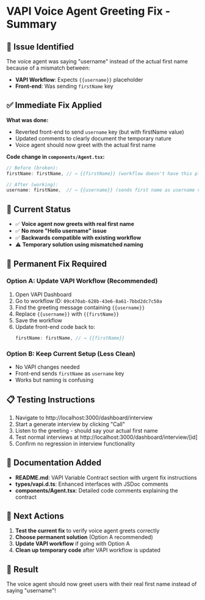# VAPI Voice Agent Greeting Fix - Summary

## 🚨 Issue Identified
The voice agent was saying "username" instead of the actual first name because of a mismatch between:
- **VAPI Workflow**: Expects `{{username}}` placeholder
- **Front-end**: Was sending `firstName` key

## ✅ Immediate Fix Applied
**What was done:**
- Reverted front-end to send `username` key (but with firstName value)
- Updated comments to clearly document the temporary nature
- Voice agent should now greet with the actual first name

**Code change in `components/Agent.tsx`:**
```typescript
// Before (broken):
firstName: firstName, // → {{firstName}} (workflow doesn't have this placeholder)

// After (working):
username: firstName,  // → {{username}} (sends first name as username value)
```

## 🎯 Current Status
- ✅ **Voice agent now greets with real first name**
- ✅ **No more "Hello username" issue**  
- ✅ **Backwards compatible with existing workflow**
- ⚠️ **Temporary solution using mismatched naming**

## 🔧 Permanent Fix Required

### Option A: Update VAPI Workflow (Recommended)
1. Open VAPI Dashboard
2. Go to workflow ID: `09c470ab-628b-43e6-8a61-7bbd2dc7c50a`
3. Find the greeting message containing `{{username}}`
4. Replace `{{username}}` with `{{firstName}}`
5. Save the workflow
6. Update front-end code back to:
   ```typescript
   firstName: firstName, // → {{firstName}}
   ```

### Option B: Keep Current Setup (Less Clean)
- No VAPI changes needed
- Front-end sends `firstName` as `username` key
- Works but naming is confusing

## 📋 Testing Instructions
1. Navigate to http://localhost:3000/dashboard/interview
2. Start a generate interview by clicking "Call"
3. Listen to the greeting - should say your actual first name
4. Test normal interviews at http://localhost:3000/dashboard/interview/[id] 
5. Confirm no regression in interview functionality

## 📝 Documentation Added
- **README.md**: VAPI Variable Contract section with urgent fix instructions
- **types/vapi.d.ts**: Enhanced interfaces with JSDoc comments
- **components/Agent.tsx**: Detailed code comments explaining the contract

## 🔄 Next Actions
1. **Test the current fix** to verify voice agent greets correctly
2. **Choose permanent solution** (Option A recommended)  
3. **Update VAPI workflow** if going with Option A
4. **Clean up temporary code** after VAPI workflow is updated

## 🚀 Result
The voice agent should now greet users with their real first name instead of saying "username"!
